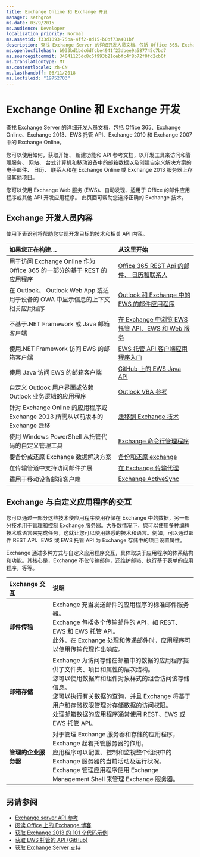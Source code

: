 ```yaml
---
title: Exchange Online 和 Exchange 开发
manager: sethgros
ms.date: 03/9/2015
ms.audience: Developer
localization_priority: Normal
ms.assetid: f33d1093-75ba-4ff2-8d15-b0bf73a401bf
description: 查找 Exchange Server 的详细开发人员文档，包括 Office 365、Exchange Online、Exchange 2013、EWS 托管 API、Exchange 2010 和 Exchange 2007 中的 Exchange Online。
ms.openlocfilehash: b933bd1bdc6dfcbe4941f23dbee9a587745c7bd7
ms.sourcegitcommit: 34041125dc8c5f993b21cebfc4f8b72f0fd2cb6f
ms.translationtype: MT
ms.contentlocale: zh-CN
ms.lasthandoff: 06/11/2018
ms.locfileid: "19752703"
---
```

# <a name="exchange-online-and-exchange-development"></a>Exchange Online 和 Exchange 开发

查找 Exchange Server 的详细开发人员文档，包括 Office 365、Exchange Online、Exchange 2013、EWS 托管 API、Exchange 2010 和 Exchange 2007 中的 Exchange Online。 

您可以使用如何，获取开始、 新建功能和 API 参考文档，以开发工具来访问和管理服务、 网站、 台式计算机和移动设备中的邮箱数据以及创建自定义解决方案的电子邮件、 日历、 联系人和在 Exchange Online 或 Exchange 2013 服务器上存储其他项目。 

您可以使用 Exchange Web 服务 (EWS)、自动发现、适用于 Office 的邮件应用程序或其他 API 开发应用程序。 此页面可帮助您选择正确的 Exchange 技术。

## <a name="exchange-developer-content"></a>Exchange 开发人员内容  

使用下表识别将帮助您实现开发目标的技术和相关 API 内容。  
  
|如果您正在构建…|从这里开始|
|:-----|:-----|
|用于访问 Exchange Online 作为 Office 365 的一部分的基于 REST 的应用程序|[Office 365 REST Api 的邮件、 日历和联系人](exchange-web-services/office-365-rest-apis-for-mail-calendars-and-contacts.md) |
|在 Outlook、 Outlook Web App 或适用于设备的 OWA 中显示信息的上下文相关应用程序 |[Outlook 和 Exchange 中的 EWS 的邮件应用程序](exchange-web-services/mail-apps-for-outlook-and-ews-in-exchange.md) |
|不基于.NET Framework 或 Java 邮箱客户端 |[在 Exchange 中浏览 EWS 托管 API、EWS 和 Web 服务](exchange-web-services/explore-the-ews-managed-api-ews-and-web-services-in-exchange.md) |
|使用.NET Framework 访问 EWS 的邮箱客户端 |[EWS 托管 API 客户端应用程序入门](exchange-web-services/get-started-with-ews-managed-api-client-applications.md) |
|使用 Java 访问 EWS 的邮箱客户端 |[GitHub 上的 EWS Java API](https://github.com/OfficeDev/ews-java-api) |
|自定义 Outlook 用户界面或依赖 Outlook 业务逻辑的应用程序  |[Outlook VBA 参考](https://msdn.microsoft.com/en-us/VBA/VBA-Outlook) |
|针对 Exchange Online 的应用程序或 Exchange 2013 所需从以前版本的 Exchange 迁移  |[迁移到 Exchange 技术](migrating-to-exchange-online-and-exchange-2013-technologies.md) |
|使用 Windows PowerShell 从托管代码的自定义管理工具   |[Exchange 命令行管理程序](management/exchange-management-shell.md) |
|要备份或还原 Exchange 数据解决方案  |[备份和还原 exchange](backup-restore/backup-and-restore-for-exchange-2013.md) |
|在传输管道中支持访问邮件扩展   |[在 Exchange 传输代理](transport-agents/transport-agents-in-exchange-2013.md)  |
|适用于移动设备邮箱客户端   |[Exchange ActiveSync](https://technet.microsoft.com/en-us/library/aa998357.aspx) |
   
## <a name="exchange-interactions-with-custom-applications"></a>Exchange 与自定义应用程序的交互

您可以通过一部分这些技术使应用程序使用存储在 Exchange 中的数据，另一部分技术用于管理和控制 Exchange 服务器。大多数情况下，您可以使用多种编程技术或语言来完成任务，这就让您可以使用熟悉的技术和语言。例如，可以通过邮件 REST API、EWS 或 EWS 托管 API 为 Exchange 存储中的项目设置属性。
  
Exchange 通过多种方式与自定义应用程序交互，具体取决于应用程序的体系结构和功能。其核心是，Exchange 不仅传输邮件，还维护邮箱、执行基于表单的应用程序，等等。

|Exchange 交互|说明|
|:-----|:-----|
|**邮件传输**|Exchange 充当发送邮件的应用程序的标准邮件服务器。<br/>Exchange 包括多个传输邮件的 API，如 REST、EWS 和 EWS 托管 API。<br/>此外，在 Exchange 处理和传递邮件时，应用程序可以使用传输代理作出响应。 |
|**邮箱存储** |Exchange 为访问存储在邮箱中的数据的应用程序提供了文件夹、项目和属性的层次结构。<br/>您可以使用数据库和组件对象样式的组合访问该存储信息。<br/>您可以执行有关数据的查询，并且 Exchange 将基于用户和存储权限管理对存储数据的访问权限。<br/>处理邮箱数据的应用程序通常使用 REST、EWS 或 EWS 托管 API。|
|**管理的企业服务器** |对于管理 Exchange 服务器和存储的应用程序，Exchange 起着托管服务器的作用。<br/>应用程序可以配置、控制和监视整个组织中的 Exchange 服务器的当前活动及运行状况。<br/>Exchange 管理应用程序使用 Exchange Management Shell 来管理 Exchange 服务器。 |
   
## <a name="see-also"></a>另请参阅

- [Exchange server API 参考](https://msdn.microsoft.com/en-us/library/dn186243(v=exchg.150).aspx)
- [阅读 Office 上的 Exchange 博客](https://www.microsoft.com/en-us/microsoft-365/blog/) 
- [获取 Exchange 2013 的 101 个代码示例](https://code.msdn.microsoft.com/office/Exchange-2013-101-Code-3c38582c)
- [获取 EWS 托管的 API (GitHub)](https://github.com/OfficeDev/ews-managed-api/blob/master/README.md)
- [获取 Exchange Server 支持](https://support.microsoft.com/en-us/getsupport?oaspworkflow=start_1.0.0.0&wf=0&wfname=productselection&gprid=730&x=13&y=7&st=1&wfxredirect=1&sd=gn&ccsid=635890984021344661&forceorigin=esmc)



